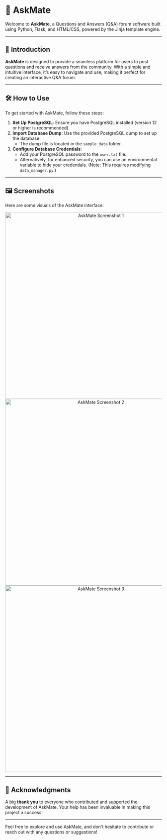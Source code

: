 # 💬 AskMate

Welcome to **AskMate**, a Questions and Answers (Q&A) forum software built using Python, Flask, and HTML/CSS, powered by the Jinja template engine.

---

## 📖 Introduction

**AskMate** is designed to provide a seamless platform for users to post questions and receive answers from the community. With a simple and intuitive interface, it’s easy to navigate and use, making it perfect for creating an interactive Q&A forum.

---

## 🛠️ How to Use

To get started with AskMate, follow these steps:

1. **Set Up PostgreSQL**: Ensure you have PostgreSQL installed (version 12 or higher is recommended).
2. **Import Database Dump**: Use the provided PostgreSQL dump to set up the database.
   - The dump file is located in the `sample_data` folder.
3. **Configure Database Credentials**:
   - Add your PostgreSQL password to the `user.txt` file.
   - Alternatively, for enhanced security, you can use an environmental variable to hide your credentials. (Note: This requires modifying `data_manager.py`.)

---

## 🖼️ Screenshots

Here are some visuals of the AskMate interface:

<p align="center">
  <img src="https://i.imgur.com/kiXQv3L.png" alt="AskMate Screenshot 1" width="600">
  <img src="https://i.imgur.com/6OMZTkd.png" alt="AskMate Screenshot 2" width="600">
  <img src="https://i.imgur.com/2vF12Qo.png" alt="AskMate Screenshot 3" width="600">
</p>

---

## 🙏 Acknowledgments

A big **thank you** to everyone who contributed and supported the development of AskMate. Your help has been invaluable in making this project a success!

---

Feel free to explore and use AskMate, and don't hesitate to contribute or reach out with any questions or suggestions!



